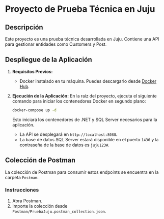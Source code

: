 # Proyecto de Prueba Técnica en Juju

## Descripción

Este proyecto es una prueba técnica desarrollada en Juju. Contiene una API para gestionar entidades como Customers y Post.

## Despliegue de la Aplicación

1. **Requisitos Previos:**
   - Docker instalado en tu máquina. Puedes descargarlo desde [Docker Hub](https://www.docker.com/get-started).

2. **Ejecución de la Aplicación:**
   En la raíz del proyecto, ejecuta el siguiente comando para iniciar los contenedores Docker en segundo plano:

   ```bash
   docker-compose up -d
   ```

   Esto iniciará los contenedores de .NET y SQL Server necesarios para la aplicación.

   - La API se desplegará en `http://localhost:8088`.
   - La base de datos SQL Server estará disponible en el puerto `1436` y la contraseña de la base de datos es `juju123#`.

## Colección de Postman

La colección de Postman para consumir estos endpoints se encuentra en la carpeta `Postman`.

### Instrucciones

1. Abra Postman.
2. Importe la colección desde `Postman/PruebaJuju.postman_collection.json`.